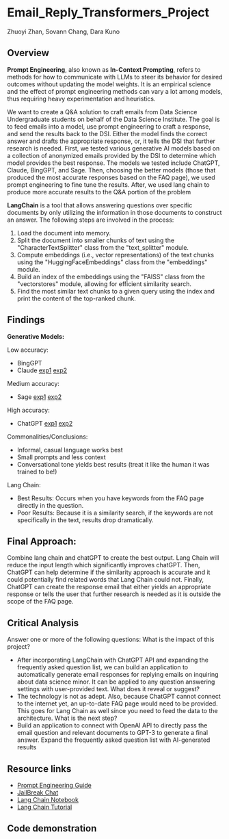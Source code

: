 # Email_Reply_Transformers_Project
Zhuoyi Zhan, Sovann Chang, Dara Kuno

## Overview	
**Prompt Engineering**, also known as **In-Context Prompting**, refers to methods for how to communicate with LLMs to steer its behavior for desired outcomes without updating the model weights. It is an empirical science and the effect of prompt engineering methods can vary a lot among models, thus requiring heavy experimentation and heuristics.

We want to create a Q&A solution to craft emails from Data Science Undergraduate students on behalf of the Data Science Institute.  The goal is to feed emails into a model, use prompt engineering to craft a response, and send the results back to the DSI.  Either the model finds the correct answer and drafts the appropriate response, or, it tells the DSI that further research is needed.
First, we tested various generative AI models based on a collection of anonymized emails provided by the DSI to determine which model provides the best response.  The models we tested include ChatGPT, Claude, BingGPT, and Sage.  Then, choosing the  better models (those that produced the most accurate responses based on the FAQ page), we used prompt engineering to fine tune the results.  After, we used lang chain to produce more accurate results to the Q&A portion of the problem

**LangChain** is a tool that allows answering questions over specific documents by only utilizing the information in those documents to construct an answer. The following steps are involved in the process:
1. Load the document into memory.
2. Split the document into smaller chunks of text using the "CharacterTextSplitter" class from the "text_splitter" module.
3. Compute embeddings (i.e., vector representations) of the text chunks using the "HuggingFaceEmbeddings" class from the "embeddings" module.
4. Build an index of the embeddings using the "FAISS" class from the "vectorstores" module, allowing for efficient similarity search.
5. Find the most similar text chunks to a given query using the index and print the content of the top-ranked chunk.

## Findings
**Generative Models:**
	
Low accuracy:
* BingGPT	
* Claude [exp1](https://poe.com/s/2bVVKW3rn9qgmfS7bbTq) [exp2](https://poe.com/s/ZkLhjtam31IZiwnBIl34)

Medium accuracy:
* Sage [exp1](https://poe.com/s/NdsKGQuyAjWgW3KklRnV) [exp2](https://poe.com/s/DMrg9Ca6vIBk5TpXkujO)

High accuracy:
 * ChatGPT [exp1](https://poe.com/s/dx8Nep1p8GQviwy8S7rZ) [exp2](https://poe.com/s/fhZP7avLBdmoFy3VWwMD)

Commonalities/Conclusions: 
 * Informal, casual language works best
 * Small prompts and less context
 * Conversational tone yields best results (treat it like the human it was trained to be!)

Lang Chain:
- Best Results: Occurs when you have keywords from the FAQ page directly in the question.
- Poor Results: Because it is a similarity search, if the keywords are not specifically in the text, results drop dramatically.

## Final Approach:
Combine lang chain and chatGPT to create the best output.  Lang Chain will reduce the input length which significantly improves chatGPT.  Then, ChatGPT can help determine if the similarity approach is accurate and it could potentially find related words that Lang Chain could not.  Finally, ChatGPT can create the response email that either yields an appropriate response or tells the user that further research is needed as it is outside the scope of the FAQ page.

## Critical Analysis
Answer one or more of the following questions: 
What is the impact of this project?
-  After incorporating LangChain with ChatGPT API and expanding the frequently asked question list, we can build an application to automatically generate email responses for replying emails on inquiring about data science minor. It can be applied to any question answering settings with user-provided text.
What does it reveal or suggest?
- The technology is not as adept.  Also, because ChatGPT cannot connect to the internet yet, an up-to-date FAQ page would need to be provided.  This goes for Lang Chain as well since you need to feed the data to the architecture.
What is the next step?
- Build an application to connect with OpenAI API to directly pass the email question and relevant documents to GPT-3 to generate a final answer.
Expand the frequently asked question list with AI-generated results


## Resource links
- [Prompt Engineering Guide](https://github.com/dair-ai/Prompt-Engineering-Guide)
- [JailBreak Chat](https://www.jailbreakchat.com/)
- [Lang Chain Notebook](https://github.com/hwchase17/langchain)
- [Lang Chain Tutorial](https://www.python-engineer.com/posts/langchain-crash-course/)

## Code demonstration	
